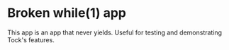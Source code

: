 Broken while(1) app
=========================

This app is an app that never yields. Useful for testing and demonstrating
Tock's features.

